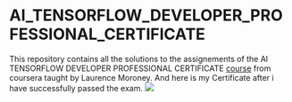 # AI_TENSORFLOW_DEVELOPER_PROFESSIONAL_CERTIFICATE
This repository contains all the solutions to the assignements of the AI TENSORFLOW DEVELOPER PROFESSIONAL CERTIFICATE <a href="https://www.coursera.org/professional-certificates/tensorflow-in-practice">course</a> from coursera taught by Laurence Moroney.
And here is my Certificate after i have successfully passed the exam.
<img src="https://api.accredible.com/v1/frontend/credential_website_embed_image/certificate/93602881">
